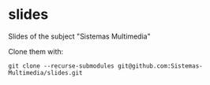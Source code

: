 # slides
Slides of the subject "Sistemas Multimedia"

Clone them with:
```
git clone --recurse-submodules git@github.com:Sistemas-Multimedia/slides.git
```
